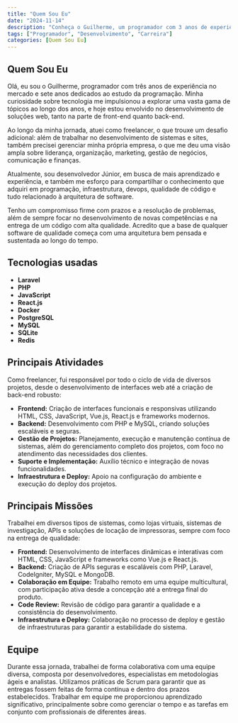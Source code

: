 ```yaml
---
title: "Quem Sou Eu"
date: "2024-11-14"
description: "Conheça o Guilherme, um programador com 3 anos de experiência, atuando em diversas áreas do desenvolvimento e focado em qualidade de código e arquitetura de software."
tags: ["Programador", "Desenvolvimento", "Carreira"]
categories: [Quem Sou Eu]
---
```


## Quem Sou Eu

Olá, eu sou o Guilherme, programador com três anos de experiência no mercado e sete anos dedicados ao estudo da programação. Minha curiosidade sobre tecnologia me impulsionou a explorar uma vasta gama de tópicos ao longo dos anos, e hoje estou envolvido no desenvolvimento de soluções web, tanto na parte de front-end quanto back-end.

Ao longo da minha jornada, atuei como freelancer, o que trouxe um desafio adicional: além de trabalhar no desenvolvimento de sistemas e sites, também precisei gerenciar minha própria empresa, o que me deu uma visão ampla sobre liderança, organização, marketing, gestão de negócios, comunicação e finanças.

Atualmente, sou desenvolvedor Júnior, em busca de mais aprendizado e experiência, e também me esforço para compartilhar o conhecimento que adquiri em programação, infraestrutura, devops, qualidade de código e tudo relacionado à arquitetura de software.

Tenho um compromisso firme com prazos e a resolução de problemas, além de sempre focar no desenvolvimento de novas competências e na entrega de um código com alta qualidade. Acredito que a base de qualquer software de qualidade começa com uma arquitetura bem pensada e sustentada ao longo do tempo.

## Tecnologias usadas

- **Laravel**
- **PHP**
- **JavaScript**
- **React.js**
- **Docker**
- **PostgreSQL**
- **MySQL**
- **SQLite**
- **Redis**

## Principais Atividades

Como freelancer, fui responsável por todo o ciclo de vida de diversos projetos, desde o desenvolvimento de interfaces web até a criação de back-end robusto:

- **Frontend:** Criação de interfaces funcionais e responsivas utilizando HTML, CSS, JavaScript, Vue.js, React.js e frameworks modernos.
- **Backend:** Desenvolvimento com PHP e MySQL, criando soluções escaláveis e seguras.
- **Gestão de Projetos:** Planejamento, execução e manutenção contínua de sistemas, além do gerenciamento completo dos projetos, com foco no atendimento das necessidades dos clientes.
- **Suporte e Implementação:** Auxílio técnico e integração de novas funcionalidades.
- **Infraestrutura e Deploy:** Apoio na configuração do ambiente e execução do deploy dos projetos.

## Principais Missões

Trabalhei em diversos tipos de sistemas, como lojas virtuais, sistemas de investigação, APIs e soluções de locação de impressoras, sempre com foco na entrega de qualidade:

- **Frontend:** Desenvolvimento de interfaces dinâmicas e interativas com HTML, CSS, JavaScript e frameworks como Vue.js e React.js.
- **Backend:** Criação de APIs seguras e escaláveis com PHP, Laravel, CodeIgniter, MySQL e MongoDB.
- **Colaboração em Equipe:** Trabalho remoto em uma equipe multicultural, com participação ativa desde a concepção até a entrega final do produto.
- **Code Review:** Revisão de código para garantir a qualidade e a consistência do desenvolvimento.
- **Infraestrutura e Deploy:** Colaboração no processo de deploy e gestão de infraestruturas para garantir a estabilidade do sistema.

## Equipe

Durante essa jornada, trabalhei de forma colaborativa com uma equipe diversa, composta por desenvolvedores, especialistas em metodologias ágeis e analistas. Utilizamos práticas de Scrum para garantir que as entregas fossem feitas de forma contínua e dentro dos prazos estabelecidos. Trabalhar em equipe me proporcionou aprendizado significativo, principalmente sobre como gerenciar o tempo e as tarefas em conjunto com profissionais de diferentes áreas.

